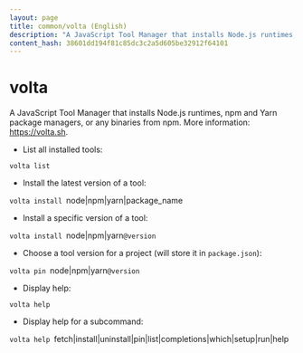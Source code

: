 ```yaml
---
layout: page
title: common/volta (English)
description: "A JavaScript Tool Manager that installs Node.js runtimes, npm and Yarn package managers, or any binaries from npm."
content_hash: 38601dd194f81c85dc3c2a5d605be32912f64101
---
```

# volta

A JavaScript Tool Manager that installs Node.js runtimes, npm and Yarn package managers, or any binaries from npm.
More information: <https://volta.sh>.

- List all installed tools:

`volta list`

- Install the latest version of a tool:

`volta install `<span class="tldr-var badge badge-pill bg-dark-lm bg-white-dm text-white-lm text-dark-dm font-weight-bold">node|npm|yarn|package_name</span>

- Install a specific version of a tool:

`volta install `<span class="tldr-var badge badge-pill bg-dark-lm bg-white-dm text-white-lm text-dark-dm font-weight-bold">node|npm|yarn</span>`@version`

- Choose a tool version for a project (will store it in `package.json`):

`volta pin `<span class="tldr-var badge badge-pill bg-dark-lm bg-white-dm text-white-lm text-dark-dm font-weight-bold">node|npm|yarn</span>`@version`

- Display help:

`volta help`

- Display help for a subcommand:

`volta help `<span class="tldr-var badge badge-pill bg-dark-lm bg-white-dm text-white-lm text-dark-dm font-weight-bold">fetch|install|uninstall|pin|list|completions|which|setup|run|help</span>
